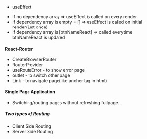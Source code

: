- useEffect

* If no dependency array => useEffect is called on every render
* If dependency array is empty = [] => useEffect is called on initial render(just once)
* If dependency array is [btnNameReact] => called everytime btnNameReact is updated

#### React-Router

- CreateBrowserRouter
- RouterProvider
- useRouteError - to show error page
- outlet - to switch other page
- Link - to navigate page(like ancher tag in html)

#### Single Page Application

- Switching/routing pages without refreshing fullpage.

##### Two types of Routing

- Client Side Routing
- Server Side Routing

